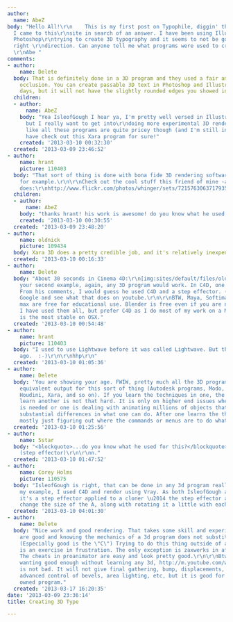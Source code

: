 ```yaml
---
author:
  name: AbeZ
body: "Hello All!\r\n    This is my first post on Typophile, diggin' the site so far!
  I came to this\r\nsite in search of an answer. I have been using Illustrator and
  Photoshop\r\ntrying to create 3D typography and it seems to not be going in the
  right \r\ndirection. Can anyone tell me what programs were used to create text like\r\nthis:\r\n\r\nhttp://media-cache-ec2.pinterest.com/550x/0c/af/db/0cafdbe637cb6b8af36c66aadc1d50dd.jpg\r\n\r\nhttp://media-cache-ec3.pinterest.com/550x/33/14/d4/3314d4d8196f3702fe5b779cd65ead57.jpg\r\n\r\nThanks,
  \r\nAbe "
comments:
- author:
    name: Delete
  body: That is definitely done in a 3D program and they used a fair amount of ambient
    occlusion. You can create passable 3D text in Photoshop and Illustrator these
    days, but it will not have the slightly rounded edges you showed in your examples.
  children:
  - author:
      name: AbeZ
    body: "Yea IsleofGough I hear ya, I'm pretty well versed in Illustrator and Photoshop,
      but I really want to get into\r\ndoing more experimental 3D rendered type. Seems
      like all these programs are quite pricey though (and I'm still in college) I'll
      have check out this Xara program for sure!"
    created: '2013-03-10 00:32:30'
  created: '2013-03-09 23:46:52'
- author:
    name: hrant
    picture: 110403
  body: "That sort of thing is done with bona fide 3D rendering software, like Maya
    for example.\r\n\r\nCheck out the cool stuff this friend of mine -and fellow Typophile-
    does:\r\nhttp://www.flickr.com/photos/whinger/sets/72157630637179352/\r\n\r\nhhp\r\n"
  children:
  - author:
      name: AbeZ
    body: "thanks hrant! his work is awesome! do you know what he used for this?\r\n\r\nhttp://www.flickr.com/photos/whinger/7603629918/in/set-72157630637179352/\r\n\r\n"
    created: '2013-03-10 00:30:55'
  created: '2013-03-09 23:48:20'
- author:
    name: oldnick
    picture: 109434
  body: Xara 3D does a pretty credible job, and it's relatively inexpensive.
  created: '2013-03-10 00:16:33'
- author:
    name: Delete
  body: "About 30 seconds in Cinema 4D:\r\n[img:sites/default/files/old-images/Albertina_3573.jpg]\r\nIn
    your second example, again, any 3D program would work. In C4D, one would use Mograph.
    From his comments, I would guess he used C4D and a step effector. (you can use
    Google and see what that does on youtube.\r\n\r\nBTW, Maya, Softimage, and 3Ds
    max are free for educational use. Blender is free even if you are not in school.
    I have used them all, but prefer C4D as I do most of my work on a Mac, and it
    is the most stable on OSX."
  created: '2013-03-10 00:54:48'
- author:
    name: hrant
    picture: 110403
  body: "I used to use Lightwave before it was called Lightwave. But that was a lightyear
    ago.  :-)\r\n\r\nhhp\r\n"
  created: '2013-03-10 01:05:36'
- author:
    name: Delete
  body: 'You are showing your age. FWIW, pretty much all the 3D programs will create
    equivalent output for this sort of thing (Autodesk programs, Modo, Lightwave,
    Houdini, Xara, and so on). If you learn the techniques in one, the ability to
    learn another is not that hard. It is only on higher end issues where programming
    is needed or one is dealing with animating millions of objects that there are
    substantial differences in what one can do. After one learns the theory, it is
    mostly just figuring out where the commands or menus are to do what one wants. '
  created: '2013-03-10 01:25:56'
- author:
    name: 5star
  body: "<blockquote>...do you know what he used for this?</blockquote>\r\n\r\nC4D
    (step effector)\r\n\r\nn."
  created: '2013-03-10 01:47:52'
- author:
    name: Corey Holms
    picture: 110575
  body: "IsleofGough is right, that can be done in any 3d program really.\r\n\r\nFor
    my example, I used C4D and render using Vray. As both IsleofGough and 5star said,
    it's a step effector applied to a cloner \u2014 the step effector allows me to
    change the size of the A, along with rotating it a little with each clone."
  created: '2013-03-10 04:01:30'
- author:
    name: Delete
  body: "Nice work and good rendering. That takes some skill and experience. The designs
    are good and knowing the mechanics of a 3d program does not substitute for that.
    (Especially good is the \"C\") Trying to do this thing outside of a real 3d program
    is an exercise in frustration. The only exception is zaxwerks in after effects.
    The cheats in proanimator are easy and look pretty good.\r\n\r\nBtw, for those
    wanting good enough without learning any 3d, http://m.youtube.com/watch?v=CvtluKm6P-0
    is not bad. It will not give final gathering, bump, displacements, advanced materials,
    advanced control of bevels, area lighting, etc, but it is good for a commonly
    owned program."
  created: '2013-03-17 16:20:35'
date: '2013-03-09 23:36:14'
title: Creating 3D Type

---
```

